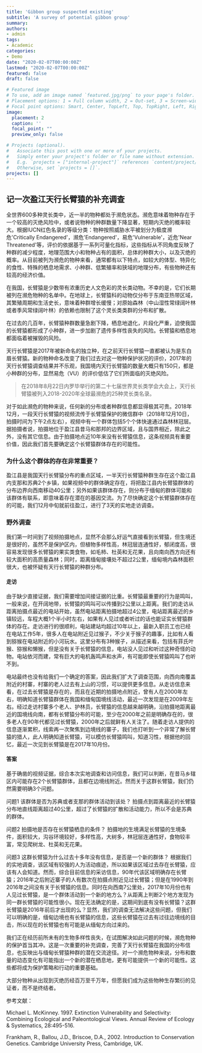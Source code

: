 ```yaml
---
title: 'Gibbon group suspected existing'
subtitle: 'A survey of potential gibbon group'
summary:
authors:
- admin
tags:
- Academic
categories:
- Demo
date: "2020-02-07T00:00:00Z"
lastmod: "2020-02-07T00:00:00Z"
featured: false
draft: false

# Featured image
# To use, add an image named `featured.jpg/png` to your page's folder.
# Placement options: 1 = Full column width, 2 = Out-set, 3 = Screen-width
# Focal point options: Smart, Center, TopLeft, Top, TopRight, Left, Right, BottomLeft, Bottom, BottomRight
image:
  placement: 2
  caption: ''
  focal_point: ""
  preview_only: false

# Projects (optional).
#   Associate this post with one or more of your projects.
#   Simply enter your project's folder or file name without extension.
#   E.g. `projects = ["internal-project"]` references `content/project/deep-learning/index.md`.
#   Otherwise, set `projects = []`.
projects: []
---
```



## 记一次盈江天行长臂猿的补充调查

全世界600多种灵长类中，近一半的物种都处于濒危状态。濒危意味着物种存在于一个较高的灭绝风险中，或者说物种的种群数量下降显著，短期内灭绝的概率较大。根据IUCN红色名录的等级分类：物种按照威胁水平被划分为极度濒危'Critically Endangered'，濒危'Endangered'，易危'Vulnerable'，近危'Near Threatened'等，评价的依据基于一系列可量化指标，这些指标从不同角度反映了种群的减少程度，地理范围大小和物种占有的面积，总体的种群大小，以及灭绝的概率。从目前被列为濒危的物种来看，通常都有以下特点，如较大的体型、特异化的食性、特殊的栖息地需求、小种群、低繁殖率和狭域的地理分布，有些物种还有较高的经济价值。


在我国，长臂猿是少数带有浓重历史人文色彩的灵长类动物。不幸的是，它们长期被列在濒危物种的名单中。在地球上，长臂猿科的动物仅分布于东南亚热带区域，其繁殖周期和生活史长，意味着种群增长缓慢；对原始森林（中山湿性常绿阔叶林或者季风常绿阔叶林）的依赖也限制了这个灵长类类群的分布和扩散。

在过去的几百年，长臂猿种群数量急剧下降，栖息地退化，片段化严重，迫使我国的长臂猿都形成了小种群，进一步加剧了遗传多样性丧失的风险。长臂猿和栖息地都面临着被摧毁的风险。


天行长臂猿是2017年被新命名的独立种，在之前天行长臂猿一直都被认为是东白眉长臂猿。新的物种命名改变了我们过去对这一物种保护状况的评价，2017年的天行长臂猿调查结果并不乐观，我国境内天行长臂猿的数量大概只有150只，都是小种群的分布，显然易危（VU）的评价低估了它们所面临的灭绝风险。

> 在2018年8月22日内罗毕举行的第二十七届世界灵长类学会大会上，天行长臂猿被列入2018-2020年全球最濒危的25种灵长类名录。

对于如此濒危的物种来说，任何新的分布或者种群信息都显得极其可贵。2018年12月，一段天行长臂猿的视频流传于长臂猿保护的微信群中（2018年12月10日，拍摄时间为下午2点左右），视频中有一个群体包括5个个体快速通过森林林冠层。据拍摄者说，拍摄地位于盈江县昔马和那邦的边界区域，且与国界相近，除此之外，没有其它信息。由于拍摄地点近10年来没有长臂猿信息，这条视频具有重要价值，因此我们首先要确定这个长臂猿群体存在的可能性。

### 为什么这个群体的存在非常重要？

盈江县是我国天行长臂猿分布的重点区域，一半天行长臂猿种群生存在这个盈江县内支那和苏典2个乡镇，如果视频中的群体确定存在，将把盈江县内长臂猿群体的分布边界向西南移动40公里；另外如果该群体存在，则分布于缅甸的群体可能和该群体有联系，即意味着存在潜在的基因交流。为了尽快确定这个长臂猿群体存在的可能，我们12月中旬就前往盈江，进行了3天的实地走访调查。

### 野外调查

我们第一时间到了视频拍摄地点，显然不会那么好运气直接看到长臂猿，但生境还是很好的，虽然不是保护区内，但植物多样性高，林冠层连通性好，郁闭度高，很容易发现很多长臂猿的果实类食物，如毛柿、杜英和无花果，且向南向西方向还有较大面积的高质量森林；同时，距离缅甸接壤处不超过2公里，缅甸境内森林面积很大，也被怀疑有天行长臂猿的种群分布。

#### 走访

由于缺少直接证据，我们需要增加间接证据的比重。长臂猿最重要的行为是鸣叫，一般来说，在开阔地带，长臂猿的鸣叫可以传播到2公里以上距离。我们的走访从距离拍摄点最近的电站开始，虽然电站距离拍摄地超过4公里，电站距离最近的乡镇较远，车程大概1个半小时左右，如果有人见过或者听过的话也能证实长臂猿群体的存在。走访进行的很顺利，电站建站均超过10年以上，最新入职员工也已经在电站工作5年，很多人在电站附近见过猴子，不少关于猴子的趣事，比如有人看到猕猴在电站附近的小河玩水。这里分布有3种猴子，从描述来看，包括有菲氏叶猴、猕猴和懒猴，但是没有关于长臂猿的信息，电站没人见过和听过这种奇怪的动物。电站依河而建，常有巨大的电机轰鸣声和水声，有可能即使长臂猿鸣叫了也听不到。

电站最终也没有给我们一个确定的答案，因此我们扩大了调查范围，向西向南覆盖附近的村寨，村寨的老人过去有上山的习惯，可以提供更多信息。从走访信息来看，在过去长臂猿是存在的，而且在近期的拍摄地点附近，曾有人在2000年左右，明确知道长臂猿群体在我国和缅甸国境线活动，最近一次发现是在2009年左右。经过走访村寨多个老人、护林员，长臂猿的信息越来越明确，沿拍摄地距离最近的国境线向南，都有长臂猿分布的可能，至少在2000年之前是明确存在的，很多老人在90年代都见过长臂猿，2000年之后就鲜有人关注了。随着走访人提供的信息逐渐累积，线索再一次聚焦到边境线的寨子，我们也打听到一个非常了解长臂猿的猎人，此人明确知道长臂猿，可以模仿长臂猿鸣叫，知道习性，根据他的回忆，最近一次见到长臂猿是在2017年10月份。

#### 答案

基于确凿的视频证据，综合本次实地调查和访问信息，我们可以判断，在昔马乡辖区内可能存在2个长臂猿群体，且都在边境线附近。然而关于这群长臂猿，我们仍然需要明确3个问题。

问题1 该群体是否为苏典或者支那的群体活动到该处？
拍摄点到距离最近的长臂猿分布地直线距离超过40公里，超过了长臂猿的扩散和活动能力，所以不会是苏典的群体。

问题2 拍摄地是否存在长臂猿栖息的条件？
拍摄地的生境满足长臂猿的生境条件，面积较大，沟谷环境较好，多样性高，大树多，林冠层连通性好，食物较丰富，常见爬树龙、杜英和无花果。

问题3 这群长臂猿为什么过去十多年没有信息，是否是一个新的群体？
根据我们的实地调查，该区域有较强的人为活动痕迹，所以如果该区域过去存在长臂猿，应该有人会知道。然而，综合目前信息的采访信息，90年代该区域明确存在长臂猿；2016年之后附近寨子的人有数次在拍摄点附近见过长臂猿；但是在1990年到2016年之间没有关于长臂猿的信息。同时在向西南7公里处，2017年10月份也有人见过长臂猿，是一个群体活动到一个新的地方么？从距离上判断2个地方发现为同一群长臂猿的可能性很小。现在无法确定的是，这期间到底有没有长臂猿？这群长臂猿是2016年前后才出现的么？显然，我们的调查无法解决这些问题，但我们可以明确的是，缅甸边境也有长臂猿的信息，这些长臂猿在过去有过往边境线的目击，所以现在的长臂猿也有可能是从缅甸方向过来的。

我们正在经历前所未有的生物多样性丧失，在试图解决如此问题的时候，濒危物种的保护首当其冲。这是一次重要的补充调查，完善了天行长臂猿在我国的分布信息，也反映出与缅甸长臂猿种群的潜在交流途径。对一个濒危物种来说，分布和数量的动态变化有可能指出一个新的潜在栖息地，更有可能提供一个新的可能性。这些都将成为保护策略和行动的重要基础。

大部分物种从出现到灭绝历经百万至千万年，但愿我们成为这些物种生存繁衍的见证者，而不是终结者。


参考文献：

Michael L. McKinney. 1997. Extinction Vulnerability and Selectivity: Combining Ecological and Paleontological Views. Annual Review of Ecology & Systematics, 28:495-516.

Frankham, R., Ballou, J.D., Briscoe, D.A., 2002. Introduction to Conservation Genetics.
Cambridge University Press, Cambridge, UK.